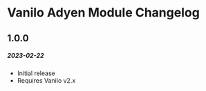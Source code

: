 # Vanilo Adyen Module Changelog

## 1.0.0
##### 2023-02-22

- Initial release
- Requires Vanilo v2.x
